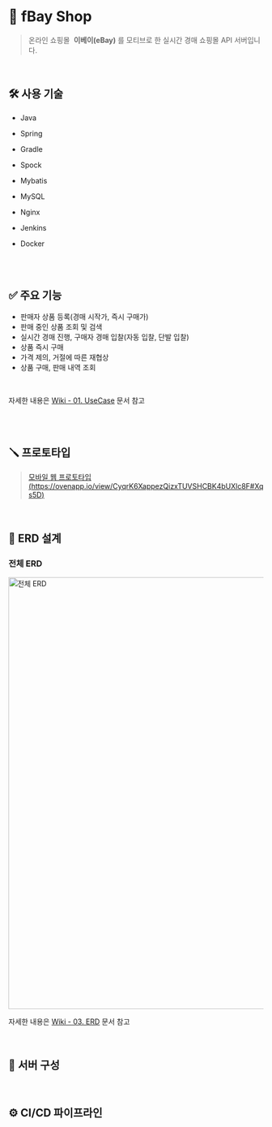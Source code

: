 # 🛒 **fBay Shop**

> 온라인 쇼핑몰&nbsp; **이베이(eBay)** 를 모티브로 한 실시간 경매 쇼핑몰 API 서버입니다.  

&nbsp;


## 🛠️ **사용 기술**
* Java
* Spring
* Gradle
* Spock
* Mybatis
* MySQL
* Nginx

* Jenkins
* Docker

&nbsp;  
&nbsp;  

## ✅ **주요 기능**


* 판매자 상품 등록(경매 시작가, 즉시 구매가)
* 판매 중인 상품 조회 및 검색
* 실시간 경매 진행, 구매자 경매 입찰(자동 입찰, 단발 입찰)
* 상품 즉시 구매
* 가격 제의, 거절에 따른 재협상
* 상품 구매, 판매 내역 조회

&nbsp;  

자세한 내용은 [Wiki - 01. UseCase](https://github.com/f-lab-edu/fbay-shop/wiki/01.-Use-Case) 문서 참고

&nbsp;  
&nbsp;  

## 🪛 프로토타입

> [모바일 웹 프로토타입(https://ovenapp.io/view/CyqrK6XappezQizxTUVSHCBK4bUXlc8F#Xqs5D)](https://ovenapp.io/view/CyqrK6XappezQizxTUVSHCBK4bUXlc8F#Xqs5D)      


&nbsp;

## 💾 ERD 설계

### 전체 ERD

<img width="851" alt="전체 ERD" src="https://user-images.githubusercontent.com/44764521/197506062-2895a75e-a520-4913-acd3-2ce080af2983.png">

자세한 내용은 [Wiki - 03. ERD](https://github.com/f-lab-edu/fbay-shop/wiki/03.-ERD) 문서 참고

&nbsp;
&nbsp;

## 📌 서버 구성

&nbsp;
&nbsp;

## ⚙️ CI/CD 파이프라인


&nbsp;
&nbsp;


